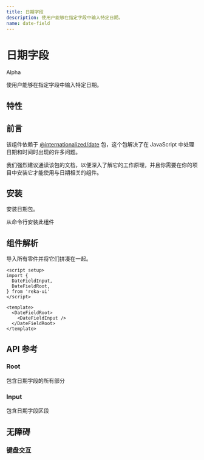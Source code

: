 ```yaml
---
title: 日期字段
description: 使用户能够在指定字段中输入特定日期。
name: date-field
---
```


# 日期字段

<Badge>Alpha</Badge>

<Description>
使用户能够在指定字段中输入特定日期。
</Description>

<ComponentPreview name="DateField" />

## 特性

<Highlights
  :features="[
    '全键盘导航',
    '可以是受控的或非受控的',
    '焦点完全可控',
    '本地化支持',
    '高度可组合',
    '默认无障碍',
    '支持日期格式和日期时间格式'
  ]"
/>

## 前言

该组件依赖于 [@internationalized/date](https://react-spectrum.adobe.com/internationalized/date/index.html) 包，这个包解决了在 JavaScript 中处理日期和时间时出现的许多问题。

我们强烈建议通读该包的文档，以便深入了解它的工作原理，并且你需要在你的项目中安装它才能使用与日期相关的组件。

## 安装

安装日期包。

<InstallationTabs value="@internationalized/date" />

从命令行安装此组件

<InstallationTabs value="reka-ui" />

## 组件解析

导入所有零件并将它们拼凑在一起。

```vue
<script setup>
import {
  DateFieldInput,
  DateFieldRoot,
} from 'reka-ui'
</script>

<template>
  <DateFieldRoot>
    <DateFieldInput />
  </DateFieldRoot>
</template>
```

## API 参考

### Root

包含日期字段的所有部分

<!-- @include: @/zh/meta/DateFieldRoot.md -->

<DataAttributesTable
  :data="[
    {
      attribute: '[data-readonly]',
      values: '只读时存在',
    },
    {
      attribute: '[data-disabled]',
      values: '禁用时存在',
    },
    {
      attribute: '[data-invalid]',
      values: '不合法时存在',
    }
  ]"
/>

### Input

包含日期字段区段

<!-- @include: @/zh/meta/DateFieldInput.md -->

<DataAttributesTable
  :data="[
    {
      attribute: '[data-disabled]',
      values: '禁用时存在',
    },
    {
      attribute: '[data-invalid]',
      values: '不合法时存在',
    },
    {
      attribute: '[data-placeholder]',
      values: '没有设置值时存在',
    },
  ]"
/>

## 无障碍

### 键盘交互

<KeyboardTable
  :data="[
    {
      keys: ['Tab'],
      description: '当焦点移动到日期字段时，聚焦第一段。'
    },
    {
      keys: ['ArrowLeft', 'ArrowRight'],
      description:
      `
         在日期字段区段之间导航。
      `
    },
    {
      keys: ['ArrowUp', 'ArrowDown'],
      description: '增加/更改区段的值。'
    },
    {
      keys: ['0-9'],
      description: `
          当焦点在数字<Code>DateFieldInput</Code>上时，如果下一个输入会导致无效值，它会输入该数字并聚焦下一个段。
      `
    },
    {
      keys: ['Backspace'],
      description: '从聚焦的数字区段中删除一个数字。'
    },
    {
      keys: ['A', 'P'],
      description: '当焦点在白天时，它会将其设置为上午或下午。'
    }
  ]"
/>

